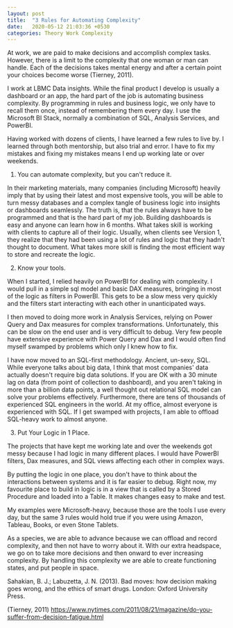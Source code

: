 ```yaml
---
layout: post
title:  "3 Rules for Automating Complexity"
date:   2020-05-12 21:03:36 +0530
categories: Theory Work Complexity
---
```

At work, we are paid to make decisions and accomplish complex tasks. However, there is a limit to the complexity that one woman or man can handle. Each of the decisions takes mental energy and after a certain point your choices become worse (Tierney, 2011).

I work at LBMC Data insights. While the final product I develop is usually a dashboard or an app, the hard part of the job is automating business complexity. By programming in rules and business logic, we only have to recall them once, instead of remembering them every day. I use the Microsoft BI Stack, normally a combination of SQL, Analysis Services, and PowerBI.

Having worked with dozens of clients, I have learned a few rules to live by. I learned through both mentorship, but also trial and error. I have to fix my mistakes and fixing my mistakes means I end up working late or over weekends.

1. You can automate complexity, but you can't reduce it. 

In their marketing materials, many companies (including Microsoft) heavily imply that by using their latest and most expensive tools, you will be able to turn messy databases and a complex tangle of business logic into insights or dashboards seamlessly. The truth is, that the rules always have to be programmed and that is the hard part of my job. Building dashboards is easy and anyone can learn how in 6 months. What takes skill is working with clients to capture all of their logic. Usually, when clients see Version 1, they realize that they had been using a lot of rules and logic that they hadn't thought to document. What takes more skill is finding the most efficient way to store and recreate the logic.

2. Know your tools.

When I started, I relied heavily on PowerBI for dealing with complexity. I would pull in a simple sql model and basic DAX measures, bringing in most of the logic as filters in PowerBI. This gets to be a slow mess very quickly and the filters start interacting with each other in unanticipated ways.

I then moved to doing more work in Analysis Services, relying on Power Query and Dax measures for complex transformations. Unfortunately, this can be slow on the end user and is very difficult to debug. Very few people have extensive experience with Power Query and Dax and I would often find myself swamped by problems which only I knew how to fix.

I have now moved to an SQL-first methodology. Ancient, un-sexy, SQL. While everyone talks about big data, I think that most companies' data actually doesn't require big data solutions. If you are OK with a 30 minute lag on data (from point of collection to dashboard), and you aren't taking in more than a billion data points, a well thought out relational SQL model can solve your problems effectively. Furthermore, there are tens of thousands of experienced SQL engineers in the world. At my office, almost everyone is experienced with SQL. If I get swamped with projects, I am able to offload SQL-heavy work to almost anyone.

3. Put Your Logic in 1 Place.

The projects that have kept me working late and over the weekends got messy because I had logic in many different places. I would have PowerBI filters, Dax measures, and SQL views affecting each other in complex ways. 

By putting the logic in one place, you don't have to think about the interactions between systems and it is far easier to debug. Right now, my favourite place to build in logic is in a view that is called by a Stored Procedure and loaded into a Table. It makes changes easy to make and test.


My examples were Microsoft-heavy, because those are the tools I use every day, but the same 3 rules would hold true if you were using Amazon, Tableau, Books, or even Stone Tablets.

As a species, we are able to advance because we can offload and record complexity, and then not have to worry about it. With our extra headspace, we go on to take more decisions and then onward to ever increasing complexity. By handling this complexity we are able to create functioning states, and put people in space.



Sahakian, B. J.; Labuzetta, J. N. (2013). Bad moves: how decision making goes
wrong, and the ethics of smart drugs. London: Oxford University Press.

(Tierney, 2011) https://www.nytimes.com/2011/08/21/magazine/do-you-suffer-from-decision-fatigue.html